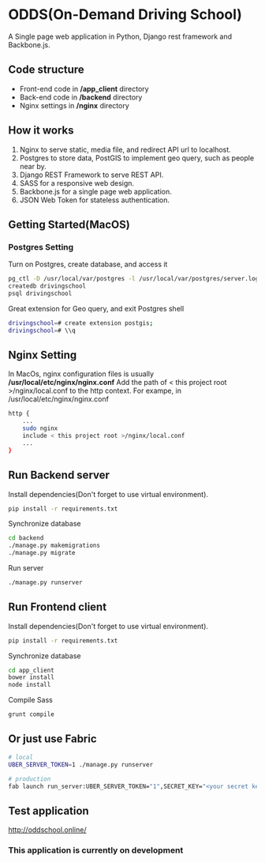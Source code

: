 # ODDS(On-Demand Driving School)

A Single page web application in Python, Django rest framework and Backbone.js.

## Code structure

- Front-end code in **/app_client** directory
- Back-end code in **/backend** directory
- Nginx settings in **/nginx** directory

## How it works
1. Nginx to serve static, media file, and redirect API url to localhost.
2. Postgres to store data, PostGIS to implement geo query, such as people near by.
3. Django REST Framework to serve REST API.
4. SASS for a responsive web design.
5. Backbone.js for a single page web application.
6. JSON Web Token for stateless authentication.

## Getting Started(MacOS)

### Postgres Setting
Turn on Postgres, create database, and access it
```bash
pg_ctl -D /usr/local/var/postgres -l /usr/local/var/postgres/server.log start
createdb drivingschool
psql drivingschool
```

Great extension for Geo query, and exit Postgres shell
```bash
drivingschool=# create extension postgis;
drivingschool=# \\q
```

## Nginx Setting
In MacOs, nginx configuration files is usually **/usr/local/etc/nginx/nginx.conf**
Add the path of \< this project root \>/nginx/local.conf to the http context.
For exampe, in /usr/local/etc/nginx/nginx.conf
```bash
http {
    ...
    sudo nginx
    include < this project root >/nginx/local.conf
    ...
}
```

## Run Backend server
Install dependencies(Don't forget to use virtual environment).
```bash
pip install -r requirements.txt
```
Synchronize database
```bash
cd backend
./manage.py makemigrations
./manage.py migrate
```
Run server
```bash
./manage.py runserver
```


## Run Frontend client
Install dependencies(Don't forget to use virtual environment).
```bash
pip install -r requirements.txt
```
Synchronize database
```bash
cd app_client
bower install
node install
```
Compile Sass
```bash
grunt compile
```

## Or just use Fabric
```bash
# local
UBER_SERVER_TOKEN=1 ./manage.py runserver

# production
fab launch run_server:UBER_SERVER_TOKEN="1",SECRET_KEY="<your secret key here>",DJANGO_SETTINGS_MODULE="backend.settings.production"
```

## Test application
http://oddschool.online/


### This application is currently on development

